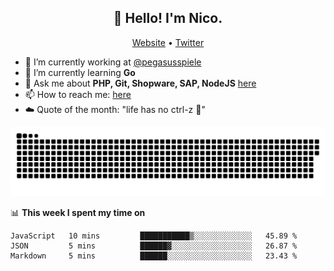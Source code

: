 <h2 align="center">👋 Hello! I'm Nico.</h2>
<p align="center">
  <a href="https://gruselhaus.com">Website</a> •
  <a href="https://twitter.com/NicoFinkernagel">Twitter</a>
</p>


- 🔭 I’m currently working at [@pegasusspiele](https://pegasus.de/en)
- 🌱 I’m currently learning **Go**
- 💬 Ask me about **PHP, Git, Shopware, SAP, NodeJS** [here](https://github.com/gruselhaus/gruselhaus/issues)
- 📫 How to reach me: [here](https://github.com/gruselhaus/gruselhaus/issues)
- ☁️ Quote of the month: "life has no ctrl-z 🌴"

![snake gif](https://github.com/gruselhaus/gruselhaus/blob/output/github-contribution-grid-snake.svg)

📊 **This week I spent my time on**
<!--START_SECTION:waka-->
```text
JavaScript   10 mins         ███████████▒░░░░░░░░░░░░░   45.89 % 
JSON         5 mins          ██████▓░░░░░░░░░░░░░░░░░░   26.87 % 
Markdown     5 mins          ██████░░░░░░░░░░░░░░░░░░░   23.43 % 
```
<!--END_SECTION:waka-->
